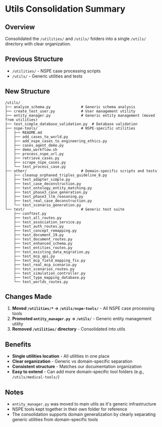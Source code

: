 # Utils Consolidation Summary

## Overview
Consolidated the `/utilities/` and `/utils/` folders into a single `/utils/` directory with clear organization.

## Previous Structure
- `/utilities/` - NSPE case processing scripts
- `/utils/` - Generic utilities and tests

## New Structure
```
/utils/
├── analyze_schema.py              # Generic schema analysis
├── create_test_user.py            # User management utility
├── entity_manager.py              # Generic entity management (moved from utilities)
├── test_simple_database_validation.py  # Database validation
├── nspe-tools/                    # NSPE-specific utilities
│   ├── README.md
│   ├── add_cases_to_world.py
│   ├── add_nspe_cases_to_engineering_ethics.py
│   ├── cases_agent_demo.py
│   ├── demo_workflow.sh
│   ├── process_nspe_url.py
│   ├── retrieve_cases.py
│   ├── scrape_nspe_cases.py
│   └── test_process_case.py
├── other/                         # Domain-specific scripts and tests
│   ├── cleanup_orphaned_triples_guideline_8.py
│   ├── test_adapter_simple.py
│   ├── test_case_deconstruction.py
│   ├── test_ontology_entity_matching.py
│   ├── test_phase3_case_generation.py
│   ├── test_phase3_llm_reasoning.py
│   ├── test_real_case_deconstruction.py
│   └── test_scenario_generation.py
└── test/                          # Generic test suite
    ├── conftest.py
    ├── test_all_routes.py
    ├── test_association_service.py
    ├── test_auth_routes.py
    ├── test_concept_remapping.py
    ├── test_document_19.py
    ├── test_document_routes.py
    ├── test_enhanced_schema.py
    ├── test_entities_routes.py
    ├── test_existing_data_migration.py
    ├── test_mcp_api.py
    ├── test_mcp_field_mapping_fix.py
    ├── test_real_mcp_scenario.py
    ├── test_scenarios_routes.py
    ├── test_simulation_controller.py
    ├── test_type_mapping_database.py
    └── test_worlds_routes.py
```

## Changes Made
1. **Moved `/utilities/*` → `/utils/nspe-tools/`** - All NSPE case processing tools
2. **Promoted `entity_manager.py` → `/utils/`** - Generic entity management utility
3. **Removed `/utilities/` directory** - Consolidated into utils

## Benefits
- **Single utilities location** - All utilities in one place
- **Clear organization** - Generic vs domain-specific separation
- **Consistent structure** - Matches our documentation organization
- **Easy to extend** - Can add more domain-specific tool folders (e.g., `/utils/medical-tools/`)

## Notes
- `entity_manager.py` was moved to main utils as it's generic infrastructure
- NSPE tools kept together in their own folder for reference
- The consolidation supports domain generalization by clearly separating generic utilities from domain-specific tools